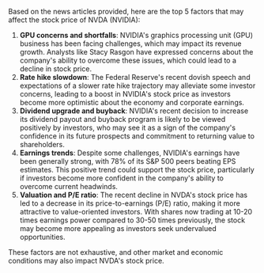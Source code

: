 Based on the news articles provided, here are the top 5 factors that may affect the stock price of NVDA (NVIDIA):

1. **GPU concerns and shortfalls**: NVIDIA's graphics processing unit (GPU) business has been facing challenges, which may impact its revenue growth. Analysts like Stacy Rasgon have expressed concerns about the company's ability to overcome these issues, which could lead to a decline in stock price.
2. **Rate hike slowdown**: The Federal Reserve's recent dovish speech and expectations of a slower rate hike trajectory may alleviate some investor concerns, leading to a boost in NVIDIA's stock price as investors become more optimistic about the economy and corporate earnings.
3. **Dividend upgrade and buyback**: NVIDIA's recent decision to increase its dividend payout and buyback program is likely to be viewed positively by investors, who may see it as a sign of the company's confidence in its future prospects and commitment to returning value to shareholders.
4. **Earnings trends**: Despite some challenges, NVIDIA's earnings have been generally strong, with 78% of its S&P 500 peers beating EPS estimates. This positive trend could support the stock price, particularly if investors become more confident in the company's ability to overcome current headwinds.
5. **Valuation and P/E ratio**: The recent decline in NVDA's stock price has led to a decrease in its price-to-earnings (P/E) ratio, making it more attractive to value-oriented investors. With shares now trading at 10-20 times earnings power compared to 30-50 times previously, the stock may become more appealing as investors seek undervalued opportunities.

These factors are not exhaustive, and other market and economic conditions may also impact NVDA's stock price.